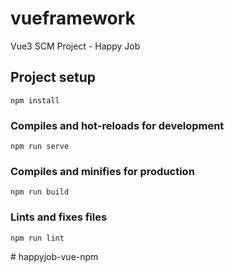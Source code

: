 # vueframework
Vue3 SCM Project - Happy Job


## Project setup
```
npm install
```


### Compiles and hot-reloads for development
```
npm run serve
```

### Compiles and minifies for production
```
npm run build
```


### Lints and fixes files
```
npm run lint
```


#   h a p p y j o b - v u e - n p m 
 
 
